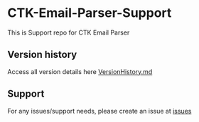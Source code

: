 # CTK-Email-Parser-Support
This is Support repo for CTK Email Parser

## Version history
Access all version details here [VersionHistory.md](VersionHistory.md)

## Support
For any issues/support needs, please create an issue at [issues](https://github.com/CynoteckLabs/CTK-Email-Parser-Support/issues)


